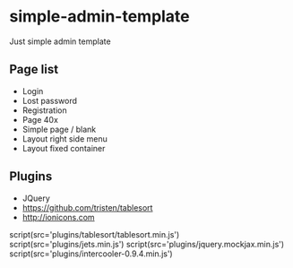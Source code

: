 # simple-admin-template

Just simple admin template

## Page list

- Login
- Lost password
- Registration
- Page 40x
- Simple page / blank
- Layout right side menu
- Layout fixed container

## Plugins
- JQuery
- https://github.com/tristen/tablesort
- http://ionicons.com



script(src='plugins/tablesort/tablesort.min.js')
script(src='plugins/jets.min.js')
script(src='plugins/jquery.mockjax.min.js')
script(src='plugins/intercooler-0.9.4.min.js')
